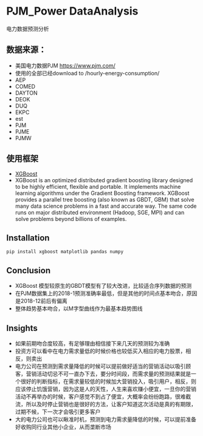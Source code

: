 # PJM_Power DataAnalysis
 电力数据预测分析
## 数据来源：
- 美国电力数据PJM https://www.pjm.com/
- 使用的全部已经download to /hourly-energy-consumption/
- AEP
- COMED
- DAYTON
- DEOK
- DUQ
- EKPC
- est
- PJM
- PJME
- PJMW


## 使用框架
- [XGBoost](https://xgboost.readthedocs.io/en/latest/)
- XGBoost is an optimized distributed gradient boosting library designed to be highly efficient, flexible and portable. It implements machine learning algorithms under the Gradient Boosting framework. XGBoost provides a parallel tree boosting (also known as GBDT, GBM) that solve many data science problems in a fast and accurate way. The same code runs on major distributed environment (Hadoop, SGE, MPI) and can solve problems beyond billions of examples.
## Installation
``` pip install xgboost matplotlib pandas numpy ```


## Conclusion
- XGBoost 模型较原生的GBDT模型有了较大改进，比较适合序列数据的预测
- 在PJM数据集上的2018-1预测准确率最低，但是其他的时间点基本吻合，原因是2018-12前后有偏离
- 整体趋势基本吻合，以M字型曲线作为最基本趋势图线


## Insights
- 如果前期吻合度较高，有足够理由相信接下来几天的预测较为准确
- 投资方可以看中在电力需求量低的时候价格也较低买入相应的电力股票，相反，则卖出
- 电力公司在预测到需求量降低的时候可以提前做好适当的营销活动以吸引顾客，营销活动切忌不可一直办下去，要分时间段，而需求量的预测结果就是一个很好的判断指标，在需求量较低的时候加大营销投入，吸引用户，相反，则应该停止饥饿营销，因为这是人的天性，人生来喜欢赚小便宜，一旦你的营销活动不再举办的时候，客户感觉不到占了便宜，大概率会纷纷跑路，很难截流，所以及时停止营销也是很好的方法，让客户知道这次活动是真的有期限，过期不候，下一次才会吸引更多客户
- 大的电力公司也可以瞅准时机，预测到电力需求量降低的时候，可以提前准备好收购同行业其他小企业，从而垄断市场
